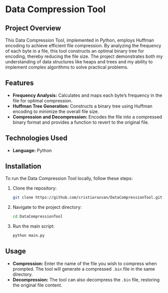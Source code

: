 # Data Compression Tool

## Project Overview

This Data Compression Tool, implemented in Python, employs Huffman encoding to achieve efficient file compression. By analyzing the frequency of each byte in a file, this tool constructs an optimal binary tree for encoding, thereby reducing the file size. The project demonstrates both my understanding of data structures like heaps and trees and my ability to implement complex algorithms to solve practical problems.

## Features

- **Frequency Analysis:** Calculates and maps each byte’s frequency in the file for optimal compression.
- **Huffman Tree Generation:** Constructs a binary tree using Huffman encoding to minimize the overall file size.
- **Compression and Decompression:** Encodes the file into a compressed binary format and provides a function to revert to the original file.

## Technologies Used

- **Language:** Python

## Installation

To run the Data Compression Tool locally, follow these steps:

1. Clone the repository:
    ```bash
    git clone https://github.com/cristiarazvan/DataCompressionTool.git
    ```

2. Navigate to the project directory:
    ```bash
    cd DataCompressionTool
    ```

3. Run the main script:
    ```bash
    python main.py
    ```

## Usage

- **Compression:** Enter the name of the file you wish to compress when prompted. The tool will generate a compressed `.bin` file in the same directory.
- **Decompression:** The tool can also decompress the `.bin` file, restoring the original file content.
